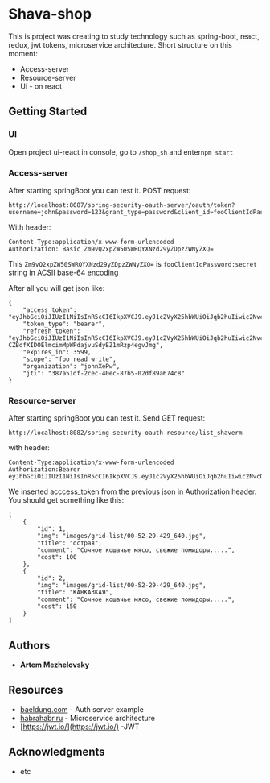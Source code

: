 # Shava-shop

This is project was creating to study technology such as spring-boot, react, redux, jwt tokens, microservice architecture.
Short structure on this moment:
  * Access-server
  * Resource-server
  * Ui - on react 
 
## Getting Started
### UI

Open project ui-react in console, go to ```/shop_sh``` and enter```npm start```

### Access-server

After starting springBoot you can test it. POST request:

```
http://localhost:8087/spring-security-oauth-server/oauth/token?username=john&password=123&grant_type=password&client_id=fooClientIdPassword
```
With header:
```
Content-Type:application/x-www-form-urlencoded
Authorization: Basic Zm9vQ2xpZW50SWRQYXNzd29yZDpzZWNyZXQ=
```
This ```Zm9vQ2xpZW50SWRQYXNzd29yZDpzZWNyZXQ=``` is ```fooClientIdPassword:secret``` string in ACSII base-64 encoding

After all you will get json like:
```
{
    "access_token": "eyJhbGciOiJIUzI1NiIsInR5cCI6IkpXVCJ9.eyJ1c2VyX25hbWUiOiJqb2huIiwic2NvcGUiOlsiZm9vIiwicmVhZCIsIndyaXRlIl0sIm9yZ2FuaXphdGlvbiI6ImpvaG5YZVB3IiwiZXhwIjoxNTI0MTY3MTU2LCJhdXRob3JpdGllcyI6WyJST0xFX1VTRVIiXSwianRpIjoiMzg3YTUxZGYtMmNlYy00MGVjLTg3YjUtMDJkZjg5YTY3NGM4IiwiY2xpZW50X2lkIjoiZm9vQ2xpZW50SWRQYXNzd29yZCJ9.UKc2MXz9Y83rKiJRqo1mzdGjWlUkqJvwTNFVLWLtca0",
    "token_type": "bearer",
    "refresh_token": "eyJhbGciOiJIUzI1NiIsInR5cCI6IkpXVCJ9.eyJ1c2VyX25hbWUiOiJqb2huIiwic2NvcGUiOlsiZm9vIiwicmVhZCIsIndyaXRlIl0sIm9yZ2FuaXphdGlvbiI6ImpvaG5YZVB3IiwiYXRpIjoiMzg3YTUxZGYtMmNlYy00MGVjLTg3YjUtMDJkZjg5YTY3NGM4IiwiZXhwIjoxNTI2NzU1NTU2LCJhdXRob3JpdGllcyI6WyJST0xFX1VTRVIiXSwianRpIjoiYmEyNmQ3YTktODIyMC00YTk2LWExZDItZmZlYjYyYTczZjY4IiwiY2xpZW50X2lkIjoiZm9vQ2xpZW50SWRQYXNzd29yZCJ9.B-CZBdfXIDOElmcimMpWPdajvuSdyEZ1mRzp4egvJmg",
    "expires_in": 3599,
    "scope": "foo read write",
    "organization": "johnXePw",
    "jti": "387a51df-2cec-40ec-87b5-02df89a674c8"
}
```
### Resource-server

After starting springBoot you can test it. Send GET request:
```
http://localhost:8082/spring-security-oauth-resource/list_shaverm
```
with header:
```
Content-Type:application/x-www-form-urlencoded
Authorization:Bearer eyJhbGciOiJIUzI1NiIsInR5cCI6IkpXVCJ9.eyJ1c2VyX25hbWUiOiJqb2huIiwic2NvcGUiOlsiZm9vIiwicmVhZCIsIndyaXRlIl0sIm9yZ2FuaXphdGlvbiI6ImpvaG5YZVB3IiwiZXhwIjoxNTI0MTY3MTU2LCJhdXRob3JpdGllcyI6WyJST0xFX1VTRVIiXSwianRpIjoiMzg3YTUxZGYtMmNlYy00MGVjLTg3YjUtMDJkZjg5YTY3NGM4IiwiY2xpZW50X2lkIjoiZm9vQ2xpZW50SWRQYXNzd29yZCJ9.UKc2MXz9Y83rKiJRqo1mzdGjWlUkqJvwTNFVLWLtca0
```
We inserted acccess_token from the previous json in Authorization header.
You should get something like this:
```
[
    {
        "id": 1,
        "img": "images/grid-list/00-52-29-429_640.jpg",
        "title": "острая",
        "comment": "Сочное кошачье мясо, свежие помидоры.....",
        "cost": 100
    },
    {
        "id": 2,
        "img": "images/grid-list/00-52-29-429_640.jpg",
        "title": "КАВКАЗКАЯ",
        "comment": "Сочное кошачье мясо, свежие помидоры.....",
        "cost": 150
    }
]
```
## Authors

* **Artem Mezhelovsky**

## Resources

* [baeldung.com](http://www.baeldung.com/spring-security-authentication-provider) - Auth server example
* [habrahabr.ru](https://habrahabr.ru/post/280786/) - Microservice architecture
* [https://jwt.io/](https://jwt.io/) -JWT

## Acknowledgments

* etc
